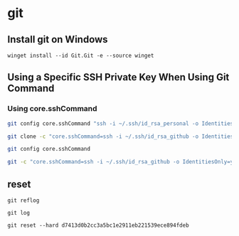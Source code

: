 # git

## Install git on Windows

```shell
winget install --id Git.Git -e --source winget
```

## Using a Specific SSH Private Key When Using Git Command

### Using core.sshCommand

```bash
git config core.sshCommand "ssh -i ~/.ssh/id_rsa_personal -o IdentitiesOnly=yes"
```

```bash
git clone -c "core.sshCommand=ssh -i ~/.ssh/id_rsa_github -o IdentitiesOnly=yes" git@github.com:user/repo.git
```

```bash
git config core.sshCommand
```

```bash
git -c "core.sshCommand=ssh -i ~/.ssh/id_rsa_github -o IdentitiesOnly=yes" pull
```

## reset

```shell
git reflog
```

```shell
git log
```

```shell
git reset --hard d7413d0b2cc3a5bc1e2911eb221539ece894fdeb
```
